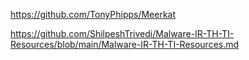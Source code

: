 https://github.com/TonyPhipps/Meerkat

https://github.com/ShilpeshTrivedi/Malware-IR-TH-TI-Resources/blob/main/Malware-IR-TH-TI-Resources.md

